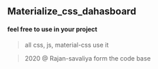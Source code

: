 ## Materialize_css_dahasboard 

#### feel free to use in your project

> all css, js, material-css use it

> 2020 @ Rajan-savaliya form the code base

